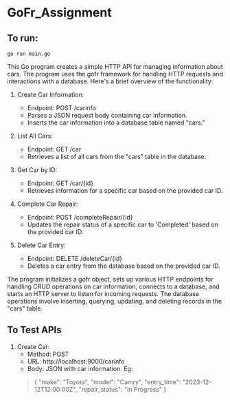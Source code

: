 # GoFr_Assignment

## To run:
```
go run main.go
```


This Go program creates a simple HTTP API for managing information about cars. The program uses the gofr framework for handling HTTP requests and interactions with a database. Here's a brief overview of the functionality:

  1. Create Car Information:
     + Endpoint: POST /carinfo
     + Parses a JSON request body containing car information.
     + Inserts the car information into a database table named "cars."

  2. List All Cars:
     + Endpoint: GET /car
     + Retrieves a list of all cars from the "cars" table in the database.

  3. Get Car by ID:
     + Endpoint: GET /car/{id}
     + Retrieves information for a specific car based on the provided car ID.
 
  4. Complete Car Repair:
     + Endpoint: POST /completeRepair/{id}
     + Updates the repair status of a specific car to 'Completed' based on the provided car ID.

  5. Delete Car Entry:
     + Endpoint: DELETE /deleteCar/{id}
     + Deletes a car entry from the database based on the provided car ID.

The program initializes a gofr object, sets up various HTTP endpoints for handling CRUD operations on car information, connects to a database, and starts an HTTP server to listen for incoming requests. The database operations involve inserting, querying, updating, and deleting records in the "cars" table.


## To Test APIs

 1. Create Car:   
    + Method: POST
    + URL: http://localhost:9000/carinfo
    + Body: JSON with car information.
  Eg:
     > {
     >    "make": "Toyota",
     >    "model": "Camry",
     >    "entry_time": "2023-12-12T12:00:00Z",
     >    "repair_status": "In Progress"
     > }